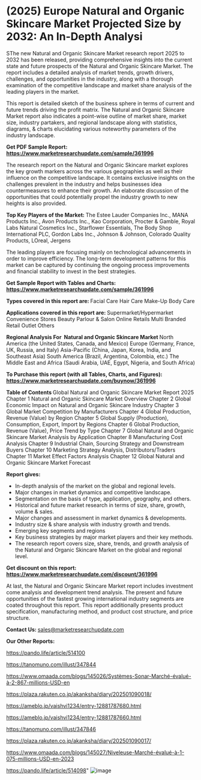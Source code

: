 # (2025) Europe Natural and Organic Skincare Market Projected Size by 2032: An In-Depth Analysi

SThe new Natural and Organic Skincare Market research report 2025 to 2032 has been released, providing comprehensive insights into the current state and future prospects of the Natural and Organic Skincare Market. The report includes a detailed analysis of market trends, growth drivers, challenges, and opportunities in the industry, along with a thorough examination of the competitive landscape and market share analysis of the leading players in the market.

This report is detailed sketch of the business sphere in terms of current and future trends driving the profit matrix. The Natural and Organic Skincare Market report also indicates a point-wise outline of market share, market size, industry partakers, and regional landscape along with statistics, diagrams, &amp; charts elucidating various noteworthy parameters of the industry landscape.

<strong><b>Get PDF Sample Report: <a href=https://www.marketresearchupdate.com/sample/361996>https://www.marketresearchupdate.com/sample/361996</a></b></strong>

The research report on the Natural and Organic Skincare market explores the key growth markers across the various geographies as well as their influence on the competitive landscape. It contains exclusive insights on the challenges prevalent in the industry and helps businesses idea countermeasures to enhance their growth. An elaborate discussion of the opportunities that could potentially propel the industry growth to new heights is also provided.

<strong><b>Top Key Players of the Market:
</b></strong>The Estee Lauder Companies Inc., MANA Products Inc., Avon Products Inc., Kao Corporation, Procter & Gamble, Royal Labs Natural Cosmetics Inc., Starflower Essentials, The Body Shop International PLC, Gordon Labs Inc., Johnson & Johnson, Colorado Quality Products, LOreal, Jergens<strong><b>
</b></strong>

The leading players are focusing mainly on technological advancements in order to improve efficiency. The long-term development patterns for this market can be captured by continuing the ongoing process improvements and financial stability to invest in the best strategies.

<strong><b>Get Sample Report with Tables and Charts: <a href=https://www.marketresearchupdate.com/sample/361996>https://www.marketresearchupdate.com/sample/361996</a></b></strong>

<strong><b>Types covered in this report are:
</b></strong>Facial Care
Hair Care
Make-Up
Body Care<strong><b>
</b></strong>

<strong><b>Applications covered in this report are:
</b></strong>Supermarket/Hypermarket
Convenience Stores
Beauty Parlour & Salon
Online Retails
Multi Branded Retail Outlet
Others<strong><b>
</b></strong>

<strong><b>Regional Analysis For  Natural and Organic Skincare Market</b></strong><strong><b>
</b></strong>North America (the United States, Canada, and Mexico)
Europe (Germany, France, UK, Russia, and Italy)
Asia-Pacific (China, Japan, Korea, India, and Southeast Asia)
South America (Brazil, Argentina, Colombia, etc.)
The Middle East and Africa (Saudi Arabia, UAE, Egypt, Nigeria, and South Africa)

<strong><b>To Purchase this report (with all Tables, Charts, and Figures): <a href=https://www.marketresearchupdate.com/buynow/361996>https://www.marketresearchupdate.com/buynow/361996</a></b></strong>

<strong><b>Table of Contents</b></strong><strong><b>
</b></strong>Global Natural and Organic Skincare Market Report 2025
Chapter 1 Natural and Organic Skincare Market Overview
Chapter 2 Global Economic Impact on Natural and Organic Skincare Industry
Chapter 3 Global Market Competition by Manufacturers
Chapter 4 Global Production, Revenue (Value) by Region
Chapter 5 Global Supply (Production), Consumption, Export, Import by Regions
Chapter 6 Global Production, Revenue (Value), Price Trend by Type
Chapter 7 Global Natural and Organic Skincare Market Analysis by Application
Chapter 8 Manufacturing Cost Analysis
Chapter 9 Industrial Chain, Sourcing Strategy and Downstream Buyers
Chapter 10 Marketing Strategy Analysis, Distributors/Traders
Chapter 11 Market Effect Factors Analysis
Chapter 12 Global Natural and Organic Skincare Market Forecast

<strong><b>Report gives:</b></strong>

- In-depth analysis of the market on the global and regional levels.
- Major changes in market dynamics and competitive landscape.
- Segmentation on the basis of type, application, geography, and others.
- Historical and future market research in terms of size, share, growth, volume &amp; sales.
- Major changes and assessment in market dynamics &amp; developments.
- Industry size &amp; share analysis with industry growth and trends.
- Emerging key segments and regions
- Key business strategies by major market players and their key methods.
- The research report covers size, share, trends, and growth analysis of the Natural and Organic Skincare Market on the global and regional level.

<strong><b>Get discount on this report: <a href=https://www.marketresearchupdate.com/discount/361996>https://www.marketresearchupdate.com/discount/361996</a></b></strong>

At last, the Natural and Organic Skincare Market report includes investment come analysis and development trend analysis. The present and future opportunities of the fastest growing international industry segments are coated throughout this report. This report additionally presents product specification, manufacturing method, and product cost structure, and price structure.

<strong><b>Contact Us:
</b></strong>sales@marketresearchupdate.com

<strong>Our Other Reports:</strong>

<a href=https://pando.life/article/514100>https://pando.life/article/514100</a>

<a href=https://tanomuno.com/illust/347844>https://tanomuno.com/illust/347844</a>

<a href=https://www.omaada.com/blogs/145026/Systèmes-Sonar-Marché-évalué-à-2-867-millions-USD-en>https://www.omaada.com/blogs/145026/Systèmes-Sonar-Marché-évalué-à-2-867-millions-USD-en</a>

<a href=https://plaza.rakuten.co.jp/akanksha/diary/202501090018/>https://plaza.rakuten.co.jp/akanksha/diary/202501090018/</a>

<a href=https://ameblo.jp/vaishvi1234/entry-12881787680.html>https://ameblo.jp/vaishvi1234/entry-12881787680.html</a>

<a href=https://ameblo.jp/vaishvi1234/entry-12881787660.html>https://ameblo.jp/vaishvi1234/entry-12881787660.html</a>

<a href=https://tanomuno.com/illust/347846>https://tanomuno.com/illust/347846</a>

<a href=https://plaza.rakuten.co.jp/akanksha/diary/202501090017/>https://plaza.rakuten.co.jp/akanksha/diary/202501090017/</a>

<a href=https://www.omaada.com/blogs/145027/Niveleuse-Marché-évalué-à-1-075-millions-USD-en-2023>https://www.omaada.com/blogs/145027/Niveleuse-Marché-évalué-à-1-075-millions-USD-en-2023</a>

<a href=https://pando.life/article/514098>https://pando.life/article/514098</a>"
![image](https://github.com/user-attachments/assets/e2f1fcc3-d5c9-49ce-8408-5d14802cc090)
